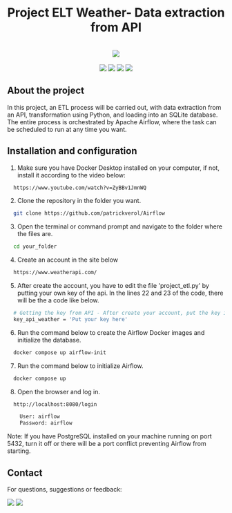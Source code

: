 <h1 align="center">
    Project ELT Weather- Data extraction from API
</h1>

<br>
    <div align="center">
        <a><img src="https://github.com/user-attachments/assets/6e716ab9-5503-42f9-82c1-cf9e8e8b6f57"></a> 
    </div>
</br>

<div align="center">
    <a href = "https://www.python.org/" target="_blank"><img src="https://img.shields.io/badge/Python-14354C?style=for-the-badge&logo=python&logoColor=white" target="_blank"></a> 
    <a href = "https://airflow.apache.org/docs/"><img src="https://img.shields.io/badge/Apache%20Airflow-017CEE?style=for-the-badge&logo=Apache%20Airflow&logoColor=white" target="_blank"></a>
    <a href = "https://docs.docker.com/"><img src="https://img.shields.io/badge/docker-%230db7ed.svg?style=for-the-badge&logo=docker&logoColor=white" target="_blank"></a>
    <a href = "https://www.sqlite.org/docs.html"><img src="https://img.shields.io/badge/sqlite-%2307405e.svg?style=for-the-badge&logo=sqlite&logoColor=white" target="_blank"></a>
</div> 

## About the project

In this project, an ETL process will be carried out, with data extraction from an API, transformation using Python, and loading into an SQLite database. The entire process is orchestrated by Apache Airflow, where the task can be scheduled to run at any time you want.

## Installation and configuration

  1. Make sure you have Docker Desktop installed on your computer, if not, install it according to the video below:

```bash
  https://www.youtube.com/watch?v=ZyBBv1JmnWQ
```

  2. Clone the repository in the folder you want.

```bash
  git clone https://github.com/patrickverol/Airflow
```
  3. Open the terminal or command prompt and navigate to the folder where the files are.

```bash
  cd your_folder
```
  4. Create an account in the site below

```bash
  https://www.weatherapi.com/
```
  5. After create the account, you have to edit the file 'project_etl.py' by putting your own key of the api. In the lines 22 and 23 of the code, there will be the a code like below.

```bash
  # Getting the key from API - After create your account, put the key in this variable
  key_api_weather = 'Put your key here'
```
  6. Run the command below to create the Airflow Docker images and initialize the database.
```bash
  docker compose up airflow-init
```
  7. Run the command below to initialize Airflow.

```bash
  docker compose up
```
  8. Open the browser and log in.
```bash
  http://localhost:8080/login

    User: airflow
    Password: airflow
```
Note: If you have PostgreSQL installed on your machine running on port 5432, turn it off or there will be a port conflict preventing Airflow from starting.

## Contact

For questions, suggestions or feedback:

<div>
    <a href="https://www.linkedin.com/in/patrick-verol/" target="_blank"><img src="https://img.shields.io/badge/-LinkedIn-%230077B5?style=for-the-badge&logo=linkedin&logoColor=white" target="_blank"></a> 
    <a href = "mailto:patrickverol@gmail.com"><img src="https://img.shields.io/badge/-Gmail-%23333?style=for-the-badge&logo=gmail&logoColor=white" target="_blank"></a>
</div> 
